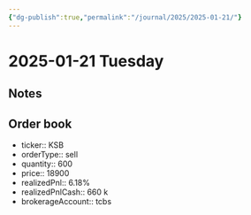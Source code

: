 ```yaml
---
{"dg-publish":true,"permalink":"/journal/2025/2025-01-21/"}
---
```


# 2025-01-21 Tuesday

## Notes

## Order book

- ticker:: KSB
- orderType:: sell
- quantity:: 600
- price:: 18900
- realizedPnl:: 6.18%
- realizedPnlCash:: 660 k
- brokerageAccount:: tcbs

